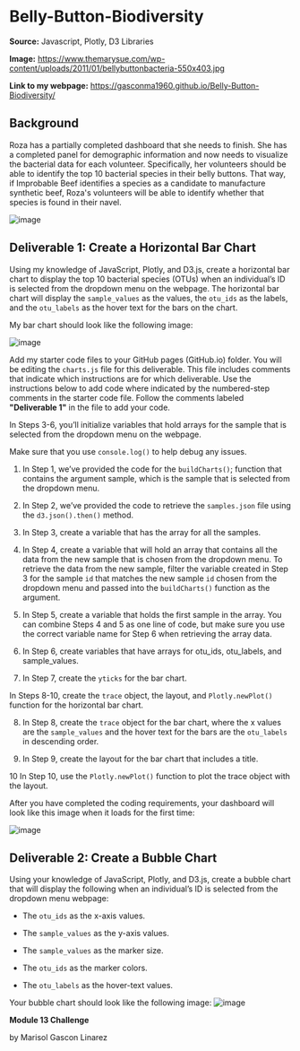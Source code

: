 # Belly-Button-Biodiversity
**Source:** Javascript, Plotly, D3 Libraries

**Image:** https://www.themarysue.com/wp-content/uploads/2011/01/bellybuttonbacteria-550x403.jpg

**Link to my webpage:** https://gasconma1960.github.io/Belly-Button-Biodiversity/

## Background
  Roza has a partially completed dashboard that she needs to finish. She has a completed panel for demographic information and now needs to visualize the bacterial data for each volunteer. Specifically, her volunteers should be able to identify the top 10 bacterial species in their belly buttons. That way, if Improbable Beef identifies a species as a candidate to manufacture synthetic beef, Roza's volunteers will be able to identify whether that species is found in their navel.


 ![image](https://user-images.githubusercontent.com/112348240/211173633-dba58987-ea65-4156-ac0f-5aa6b7799b5c.png)

## **Deliverable 1:** Create a Horizontal Bar Chart 
Using my knowledge of JavaScript, Plotly, and D3.js, create a horizontal bar chart to display the top 10 bacterial species (OTUs) when an individual’s ID is selected from the dropdown menu on the webpage. The horizontal bar chart will display the `sample_values` as the values, the `otu_ids` as the labels, and the `otu_labels` as the hover text for the bars on the chart.

My bar chart should look like the following image:

![image](https://user-images.githubusercontent.com/112348240/211173795-f83ba806-281e-4181-8859-2f07e995841c.png)

Add my starter code files to your GitHub pages (GitHub.io) folder. You will be editing the `charts.js` file for this deliverable. This file includes comments that indicate which instructions are for which deliverable. Use the instructions below to add code where indicated by the numbered-step comments in the starter code file. Follow the comments labeled **"Deliverable 1"** in the file to add your code.

In Steps 3-6, you’ll initialize variables that hold arrays for the sample that is selected from the dropdown menu on the webpage.

Make sure that you use `console.log()` to help debug any issues.

1. In Step 1, we’ve provided the code for the `buildCharts()`; function that contains the argument sample, which is the sample that is selected from the dropdown menu.

2. In Step 2, we’ve provided the code to retrieve the `samples.json` file using the `d3.json().then()` method.

3. In Step 3, create a variable that has the array for all the samples.

4. In Step 4, create a variable that will hold an array that contains all the data from the new sample that is chosen from the dropdown menu. To retrieve the data from the new sample, filter the variable created in Step 3 for the sample `id` that matches the new sample `id` chosen from the dropdown menu and passed into the `buildCharts()` function as the argument.

5. In Step 5, create a variable that holds the first sample in the array.
You can combine Steps 4 and 5 as one line of code, but make sure you use the correct variable name for Step 6 when retrieving the array data.

6. In Step 6, create variables that have arrays for otu_ids, otu_labels, and sample_values.

7. In Step 7, create the `yticks` for the bar chart.

In Steps 8-10, create the `trace` object, the layout, and `Plotly.newPlot()` function for the horizontal bar chart.

8. In Step 8, create the `trace` object for the bar chart, where the x values are the `sample_values` and the hover text for the bars are the `otu_labels` in descending order.

9. In Step 9, create the layout for the bar chart that includes a title.

10 In Step 10, use the `Plotly.newPlot()` function to plot the trace object with the layout.

After you have completed the coding requirements, your dashboard will look like this image when it loads for the first time:

![image](https://user-images.githubusercontent.com/112348240/211174045-5fb5c31e-ef30-460f-9a4b-ac4748c6ec9e.png)

## **Deliverable 2:** Create a Bubble Chart
Using your knowledge of JavaScript, Plotly, and D3.js, create a bubble chart that will display the following when an individual’s ID is selected from the dropdown menu webpage:

- The `otu_ids` as the x-axis values.

- The `sample_values` as the y-axis values.

- The `sample_values` as the marker size.

- The `otu_ids` as the marker colors.

- The `otu_labels` as the hover-text values.

Your bubble chart should look like the following image:
![image](https://user-images.githubusercontent.com/112348240/211174153-7c616b0b-176e-4b04-8f1c-0ffd0bf7cc55.png)





**Module 13 Challenge**

by Marisol Gascon Linarez
